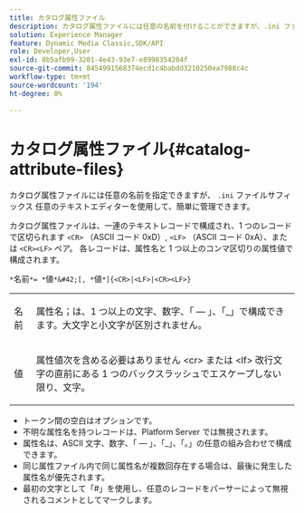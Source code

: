 ```yaml
---
title: カタログ属性ファイル
description: カタログ属性ファイルには任意の名前を付けることができますが、.ini ファイルのサフィックスを付ける必要があります。 任意のテキストエディターを使用して、簡単に管理できます。
solution: Experience Manager
feature: Dynamic Media Classic,SDK/API
role: Developer,User
exl-id: 8b5afb99-3201-4e43-93e7-e8998354204f
source-git-commit: 8454991568374ecd1c4babdd3210250ea7988c4c
workflow-type: tm+mt
source-wordcount: '194'
ht-degree: 0%

---
```


# カタログ属性ファイル{#catalog-attribute-files}

カタログ属性ファイルには任意の名前を指定できますが、 `.ini` ファイルサフィックス 任意のテキストエディターを使用して、簡単に管理できます。

カタログ属性ファイルは、一連のテキストレコードで構成され、1 つのレコードで区切られます `<CR>` （ASCII コード 0xD）, `<LF>` （ASCII コード 0xA）、または `<CR><LF>` ペア。 各レコードは、属性名と 1 つ以上のコンマ区切りの属性値で構成されます。

`*`名前`*= *`値`*&#42;[, *`値`*]{<CR>|<LF>|<CR><LF>}`

<table id="simpletable_8454AD549FDA421BA1469CDA44132773"> 
 <tr class="strow"> 
  <td class="stentry"> <p> <span class="codeph"> <span class="varname"> 名前 </span> </span> </p> </td> 
  <td class="stentry"> <p>属性名；は、1 つ以上の文字、数字、「 — 」、「_」で構成できます。大文字と小文字が区別されません。 </p> </td> 
 </tr> 
 <tr class="strow"> 
  <td class="stentry"> <p> <span class="codeph"> <span class="varname"> 値 </span> </span> </p> </td> 
  <td class="stentry"> <p>属性値次を含める必要はありません <span class="codeph"> &lt;cr&gt; </span>または <span class="codeph"> &lt;lf&gt; </span> 改行文字の直前にある 1 つのバックスラッシュでエスケープしない限り、文字。 </p> </td> 
 </tr> 
</table>

* トークン間の空白はオプションです。
* 不明な属性名を持つレコードは、Platform Server では無視されます。
* 属性名は、ASCII 文字、数字、「 — 」、「_」、「。」の任意の組み合わせで構成できます。
* 同じ属性ファイル内で同じ属性名が複数回存在する場合は、最後に発生した属性名が優先されます。
* 最初の文字として「#」を使用し、任意のレコードをパーサーによって無視されるコメントとしてマークします。
